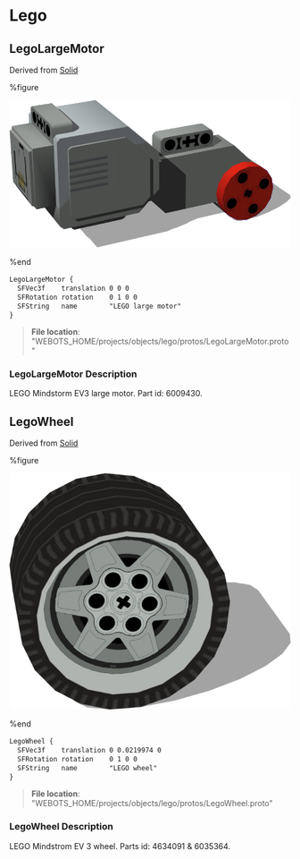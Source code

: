# Lego

## LegoLargeMotor

Derived from [Solid](../reference/solid.md)

%figure

![LegoLargeMotor](images/objects/lego/LegoLargeMotor/model.png)

%end

```
LegoLargeMotor {
  SFVec3f    translation 0 0 0
  SFRotation rotation    0 1 0 0
  SFString   name        "LEGO large motor"
}
```

> **File location**: "WEBOTS\_HOME/projects/objects/lego/protos/LegoLargeMotor.proto"

### LegoLargeMotor Description

LEGO Mindstorm EV3 large motor. Part id: 6009430.

## LegoWheel

Derived from [Solid](../reference/solid.md)

%figure

![LegoWheel](images/objects/lego/LegoWheel/model.png)

%end

```
LegoWheel {
  SFVec3f    translation 0 0.0219974 0
  SFRotation rotation    0 1 0 0
  SFString   name        "LEGO wheel"
}
```

> **File location**: "WEBOTS\_HOME/projects/objects/lego/protos/LegoWheel.proto"

### LegoWheel Description

LEGO Mindstrom EV 3 wheel. Parts id: 4634091 & 6035364.

